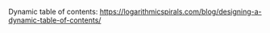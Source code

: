 Dynamic table of contents: https://logarithmicspirals.com/blog/designing-a-dynamic-table-of-contents/